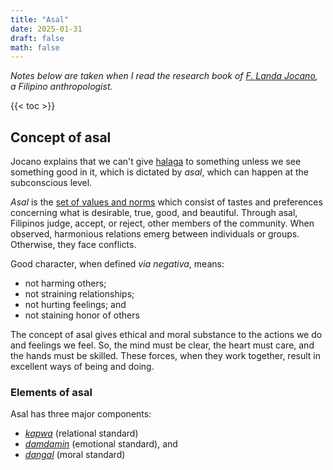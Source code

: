 ```yaml
---
title: "Asal"
date: 2025-01-31
draft: false
math: false
---
```


*Notes below are taken when I read the research book of [F. Landa Jocano](https://en.wikipedia.org/wiki/F._Landa_Jocano),
a Filipino anthropologist.*

{{< toc >}}

## Concept of asal

Jocano explains that we can't give [halaga](/halaga) to something unless
we see something good in it, which is dictated by *asal*, which can
happen at the subconscious level.

*Asal* is the [set of values and norms](/filipino-values) which consist of
tastes and preferences concerning what is desirable, true, good, and
beautiful. Through asal, Filipinos judge, accept, or reject, other
members of the community. When observed, harmonious relations emerg
between individuals or groups. Otherwise, they face conflicts.

Good character, when defined *via negativa*, means:
- not harming others;
- not straining relationships;
- not hurting feelings; and
- not staining honor of others

The concept of asal gives ethical and moral substance to the actions we
do and feelings we feel. So, the mind must be clear, the heart must
care, and the hands must be skilled. These forces, when they work
together, result in excellent ways of being and doing.

### Elements of asal

Asal has three major components:
- [*kapwa*](/kapwa) (relational standard)
- [*damdamin*](/damdamin) (emotional standard), and
- [*dangal*](/dangal) (moral standard)
